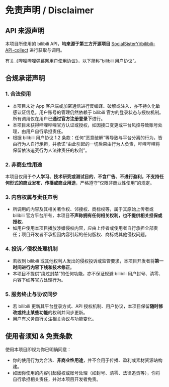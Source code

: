 ﻿# 免责声明 / Disclaimer

## API 来源声明

本项目所使用的 bilibili API，**均来源于第三方开源项目** [SocialSisterYi/bilibili-API-collect](https://github.com/SocialSisterYi/bilibili-API-collect) 进行获取与调用。

有关[《哔哩哔哩弹幕网用户使用协议》](https://www.bilibili.com/protocal/licence.html)，以下简称“bilibili 用户协议”。

## 合规承诺声明

### 1. 合法使用

* 本项目未对 App 客户端或加密通信进行反编译、破解或注入，亦不持久化敏感认证信息。用户账号的管理仍然依赖于 bilibili 官方的登录状态与授权机制。所有调用仅在用户已**通过官方注册登录下**进行。
* 本项目未获得哔哩哔哩官方认证或授权，如因接口变更或平台风控导致账号处理，由用户自行承担责任。
* 根据 bilibili 用户协议 1.2 条款：任何“恶意破解”等导致与平台分离的行为，皆由行为人自行承担，并承诺“由此引起的一切后果由行为人负责，哔哩哔哩将保留依法追究行为人法律责任的权利”。

### 2. 非商业性用途

本项目仅用于**个人学习、技术研究或测试目的**，**不含广告、不进行盈利，不支持任何形式的商业发布、传播或商业用途**，严格遵守“仅限非商业性使用”的规定。

### 3. 内容权属与责任声明

* 所调用的内容及其相关著作权、邻接权、商标权等，属于其原始上传者或 bilibili 官方平台所有，本项目**不声称拥有任何相关权利，也不提供相关担保或授权**。
* 如用户使用本项目播放涉嫌侵权内容，应由上传者或使用者自行承担全部责任；项目开发者不承担因内容引起的任何版权、商标或其他侵权问题。

### 4. 投诉／侵权处理机制

* 若收到 bilibili 或其他权利人发出的侵权投诉或监管要求，本项目开发者将**第一时间进行内容下线和技术修正**。
* 本项目不提供“绕过封禁”的任何功能，亦不保证规避 bilibili 用户封号、清零、内容下线等官方处理行为。

### 5. 服务终止与协议同步

* 若 bilibili 更新其平台登录方式、API 授权机制、用户协议，本项目保留**随时修改或终止某些功能**的权利并同步更新。
* 用户有义务自行关注相关协议与功能变化。

## 使用者须知 & 免责条款

使用本项目即视为你已明确同意：

* 你的使用行为为合法、**非商业性用途**，并不会用于传播、盈利或素材资源站构建。
* 如因你使用的内容引起侵权或账号处理（如封号、清零、法律追责等），你将自行承担相关责任，并对本项目开发者免责。